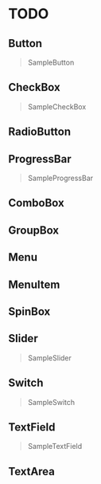# TODO

## Button

> SampleButton

## CheckBox

> SampleCheckBox

## RadioButton

## ProgressBar

> SampleProgressBar

## ComboBox

## GroupBox

## Menu

## MenuItem

## SpinBox

## Slider

> SampleSlider

## Switch

> SampleSwitch

## TextField

> SampleTextField

## TextArea
